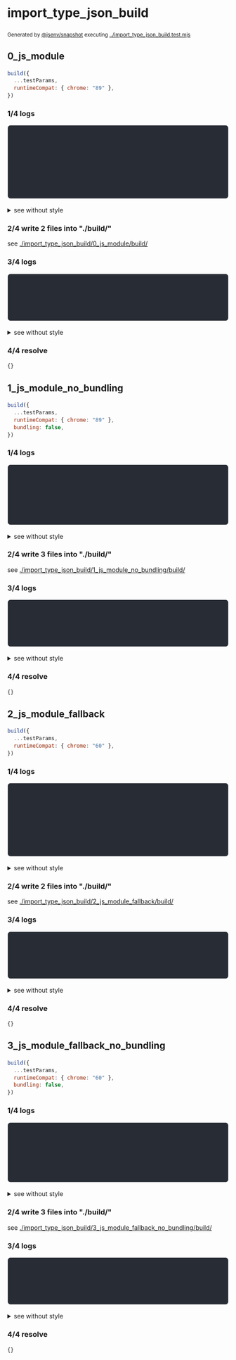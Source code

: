 # import_type_json_build

<sub>
  Generated by <a href="https://github.com/jsenv/core/tree/main/packages/independent/snapshot">@jsenv/snapshot</a> executing <a href="../import_type_json_build.test.mjs">../import_type_json_build.test.mjs</a>
</sub>

## 0_js_module

```js
build({
  ...testParams,
  runtimeCompat: { chrome: "89" },
})
```

### 1/4 logs

![img](import_type_json_build/0_js_module/log_group.svg)

<details>
  <summary>see without style</summary>

```console

build "./main.html"
⠋ generate source graph
✔ generate source graph (done in <X> second)
⠋ bundle "js_module"
✔ bundle "js_module" (done in <X> second)
⠋ generate build graph
✔ generate build graph (done in <X> second)
⠋ write files in build directory

```

</details>


### 2/4 write 2 files into "./build/"

see [./import_type_json_build/0_js_module/build/](./import_type_json_build/0_js_module/build/)

### 3/4 logs

![img](import_type_json_build/0_js_module/log_group_1.svg)

<details>
  <summary>see without style</summary>

```console
✔ write files in build directory (done in <X> second)
--- build files ---  
- html : 1 (326 B / 78 %)
- js   : 1 (94 B / 22 %)
- total: 2 (420 B / 100 %)
--------------------
```

</details>


### 4/4 resolve

```js
{}
```

## 1_js_module_no_bundling

```js
build({
  ...testParams,
  runtimeCompat: { chrome: "89" },
  bundling: false,
})
```

### 1/4 logs

![img](import_type_json_build/1_js_module_no_bundling/log_group.svg)

<details>
  <summary>see without style</summary>

```console

build "./main.html"
⠋ generate source graph
✔ generate source graph (done in <X> second)
⠋ generate build graph
✔ generate build graph (done in <X> second)
⠋ write files in build directory

```

</details>


### 2/4 write 3 files into "./build/"

see [./import_type_json_build/1_js_module_no_bundling/build/](./import_type_json_build/1_js_module_no_bundling/build/)

### 3/4 logs

![img](import_type_json_build/1_js_module_no_bundling/log_group_1.svg)

<details>
  <summary>see without style</summary>

```console
✔ write files in build directory (done in <X> second)
--- build files ---  
- html : 1 (477 B / 85 %)
- js   : 1 (81 B / 15 %)
- total: 2 (558 B / 100 %)
--------------------
```

</details>


### 4/4 resolve

```js
{}
```

## 2_js_module_fallback

```js
build({
  ...testParams,
  runtimeCompat: { chrome: "60" },
})
```

### 1/4 logs

![img](import_type_json_build/2_js_module_fallback/log_group.svg)

<details>
  <summary>see without style</summary>

```console

build "./main.html"
⠋ generate source graph
✔ generate source graph (done in <X> second)
⠋ bundle "js_module"
✔ bundle "js_module" (done in <X> second)
⠋ generate build graph
✔ generate build graph (done in <X> second)
⠋ write files in build directory

```

</details>


### 2/4 write 2 files into "./build/"

see [./import_type_json_build/2_js_module_fallback/build/](./import_type_json_build/2_js_module_fallback/build/)

### 3/4 logs

![img](import_type_json_build/2_js_module_fallback/log_group_1.svg)

<details>
  <summary>see without style</summary>

```console
✔ write files in build directory (done in <X> second)
--- build files ---  
- html : 1 (16.8 kB / 98 %)
- js   : 1 (259 B / 2 %)
- total: 2 (17.1 kB / 100 %)
--------------------
```

</details>


### 4/4 resolve

```js
{}
```

## 3_js_module_fallback_no_bundling

```js
build({
  ...testParams,
  runtimeCompat: { chrome: "60" },
  bundling: false,
})
```

### 1/4 logs

![img](import_type_json_build/3_js_module_fallback_no_bundling/log_group.svg)

<details>
  <summary>see without style</summary>

```console

build "./main.html"
⠋ generate source graph
✔ generate source graph (done in <X> second)
⠋ generate build graph
✔ generate build graph (done in <X> second)
⠋ write files in build directory

```

</details>


### 2/4 write 3 files into "./build/"

see [./import_type_json_build/3_js_module_fallback_no_bundling/build/](./import_type_json_build/3_js_module_fallback_no_bundling/build/)

### 3/4 logs

![img](import_type_json_build/3_js_module_fallback_no_bundling/log_group_1.svg)

<details>
  <summary>see without style</summary>

```console
✔ write files in build directory (done in <X> second)
--- build files ---  
- html : 1 (17.1 kB / 98 %)
- js   : 1 (330 B / 2 %)
- total: 2 (17.4 kB / 100 %)
--------------------
```

</details>


### 4/4 resolve

```js
{}
```